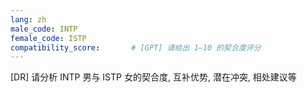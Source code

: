 ```yaml
---
lang: zh
male_code: INTP
female_code: ISTP
compatibility_score:       # [GPT] 请给出 1–10 的契合度评分
---
```


[DR] 请分析 INTP 男与 ISTP 女的契合度, 互补优势, 潜在冲突, 相处建议等

